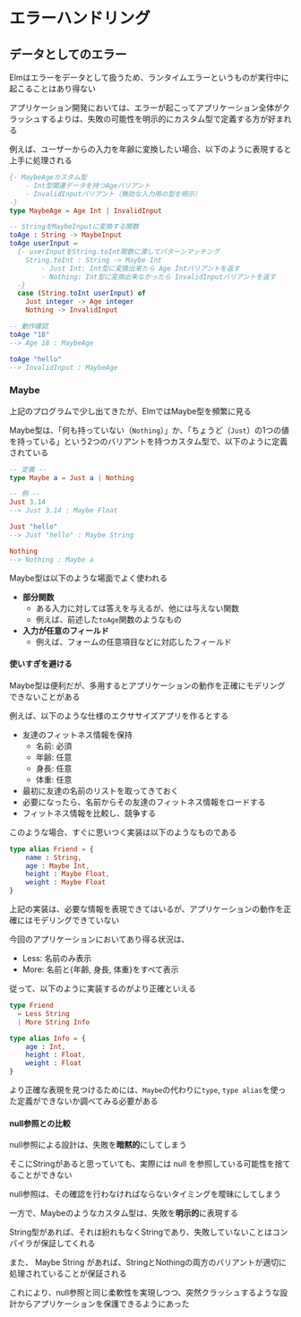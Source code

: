 # エラーハンドリング

## データとしてのエラー

Elmはエラーをデータとして扱うため、ランタイムエラーというものが実行中に起こることはあり得ない

アプリケーション開発においては、エラーが起こってアプリケーション全体がクラッシュするよりは、失敗の可能性を明示的にカスタム型で定義する方が好まれる

例えば、ユーザーからの入力を年齢に変換したい場合、以下のように表現すると上手に処理される

```elm
{- MaybeAgeカスタム型
    - Int型関連データを持つAgeバリアント
    - InvalidInputバリアント（無効な入力用の型を明示）
-}
type MaybeAge = Age Int | InvalidInput

-- StringをMaybeInputに変換する関数
toAge : String -> MaybeInput
toAge userInput =
  {- userInputをString.toInt関数に渡してパターンマッチング
    String.toInt : String -> Maybe Int
        - Just Int: Int型に変換出来たら Age Intバリアントを返す
        - Nothing: Int型に変換出来なかったら InvalidInputバリアントを返す
  -}
  case (String.toInt userInput) of
    Just integer -> Age integer
    Nothing -> InvalidInput

-- 動作確認
toAge "18"
--> Age 18 : MaybeAge

toAge "hello"
--> InvalidInput : MaybeAge
```

### Maybe
上記のプログラムで少し出てきたが、ElmではMaybe型を頻繁に見る

Maybe型は、「何も持っていない（`Nothing`）」か、「ちょうど（`Just`）の1つの値を持っている」という2つのバリアントを持つカスタム型で、以下のように定義されている

```elm
-- 定義 --
type Maybe a = Just a | Nothing

-- 例 --
Just 3.14
--> Just 3.14 : Maybe Float

Just "hello"
--> Just "hello" : Maybe String

Nothing
--> Nothing : Maybe a
```

Maybe型は以下のような場面でよく使われる

- **部分関数**
    - ある入力に対しては答えを与えるが、他には与えない関数
    - 例えば、前述した`toAge`関数のようなもの
- **入力が任意のフィールド**
    - 例えば、フォームの任意項目などに対応したフィールド

#### 使いすぎを避ける
Maybe型は便利だが、多用するとアプリケーションの動作を正確にモデリングできないことがある

例えば、以下のような仕様のエクササイズアプリを作るとする

- 友達のフィットネス情報を保持
    - 名前: 必須
    - 年齢: 任意
    - 身長: 任意
    - 体重: 任意
- 最初に友達の名前のリストを取ってきておく
- 必要になったら、名前からその友達のフィットネス情報をロードする
- フィットネス情報を比較し、競争する

このような場合、すぐに思いつく実装は以下のようなものである

```elm
type alias Friend = {
    name : String,
    age : Maybe Int,
    height : Maybe Float,
    weight : Maybe Float
}
```

上記の実装は、必要な情報を表現できてはいるが、アプリケーションの動作を正確にはモデリングできていない

今回のアプリケーションにおいてあり得る状況は、

- Less: 名前のみ表示
- More: 名前と{年齢, 身長, 体重}をすべて表示

従って、以下のように実装するのがより正確といえる

```elm
type Friend
  = Less String
  | More String Info

type alias Info = {
    age : Int,
    height : Float,
    weight : Float
}
```

より正確な表現を見つけるためには、`Maybe`の代わりに`type`, `type alias`を使った定義ができないか調べてみる必要がある

#### null参照との比較
null参照による設計は、失敗を**暗黙的**にしてしまう

そこにStringがあると思っていても、実際には null を参照している可能性を捨てることができない

null参照は、その確認を行わなければならないタイミングを曖昧にしてしまう

一方で、Maybeのようなカスタム型は、失敗を**明示的**に表現する

String型があれば、それは紛れもなくStringであり、失敗していないことはコンパイラが保証してくれる

また、 Maybe String があれば、StringとNothingの両方のバリアントが適切に処理されていることが保証される

これにより、null参照と同じ柔軟性を実現しつつ、突然クラッシュするような設計からアプリケーションを保護できるようにあった